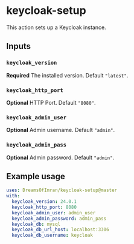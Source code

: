# keycloak-setup

This action sets up a Keycloak instance.

## Inputs

### `keycloak_version`

**Required** The installed version. Default `"latest"`.

### `keycloak_http_port`

**Optional** HTTP Port. Default `"8080"`.

### `keycloak_admin_user`

**Optional** Admin username. Default `"admin"`.

### `keycloak_admin_pass`

**Optional** Admin password. Default `"admin"`.

## Example usage

```yaml
uses: DreamsOfImran/keycloak-setup@master
with:
  keycloak_version: 24.0.1
  keycloak_http_port: 8080
  keycloak_admin_user: admin_user
  keycloak_admin_password: admin_pass
  keycloak_db: mysql
  keycloak_db_url_host: localhost:3306
  keycloak_db_username: keycloak
```
